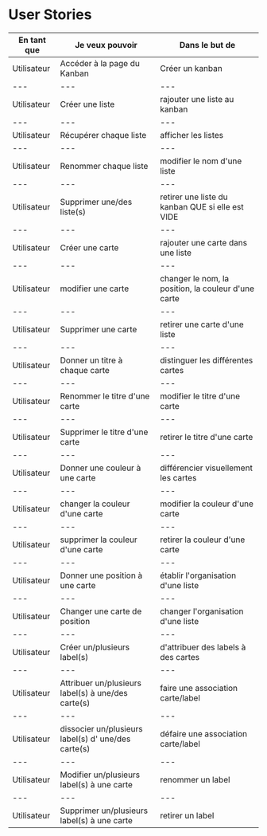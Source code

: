 # User Stories

|En tant que|Je veux pouvoir| Dans le but de|
---|---|---
|Utilisateur|Accéder à la page du Kanban|Créer un kanban|
---|---|---
|Utilisateur|Créer une liste|rajouter une liste au kanban|
---|---|---
|Utilisateur|Récupérer chaque liste|afficher les listes|
|---|---|---|
|Utilisateur|Renommer chaque liste|modifier le nom d'une liste|
|---|---|---|
|Utilisateur|Supprimer une/des liste(s)|retirer une liste du kanban QUE si elle est VIDE|
|---|---|---|
|Utilisateur|Créer une carte | rajouter une carte dans une liste|
|---|---|---|
|Utilisateur|modifier une carte|changer le nom, la position, la couleur d'une carte|
|---|---|---|
|Utilisateur|Supprimer une carte|retirer une carte d'une liste|
|---|---|---|
|Utilisateur|Donner un titre à chaque carte|distinguer les différentes cartes|
|---|---|---|
|Utilisateur|Renommer le titre d'une carte|modifier le titre d'une carte|
|---|---|---|
|Utilisateur|Supprimer le titre d'une carte|retirer le titre d'une carte|
|---|---|---|
|Utilisateur|Donner une couleur à une carte|différencier visuellement les cartes|
|---|---|---|
|Utilisateur|changer la couleur d'une carte|modifier la couleur d'une carte|
|---|---|---|
|Utilisateur|supprimer la couleur d'une carte|retirer la couleur d'une carte|
|---|---|---|
|Utilisateur|Donner une position à une carte |établir l'organisation d'une liste|
|---|---|---|
|Utilisateur|Changer une carte de position|changer l'organisation d'une liste|
|---|---|---|
|Utilisateur|Créer un/plusieurs label(s)|d'attribuer des labels à des cartes|
|---|---|---|
|Utilisateur|Attribuer un/plusieurs label(s) à une/des carte(s)|faire une association carte/label|
|---|---|---|
|Utilisateur|dissocier un/plusieurs label(s) d' une/des carte(s)|défaire une association carte/label|
|---|---|---|
|Utilisateur|Modifier un/plusieurs label(s) à une carte|renommer un label|
|---|---|---|
|Utilisateur|Supprimer un/plusieurs label(s) à une carte|retirer un label|
